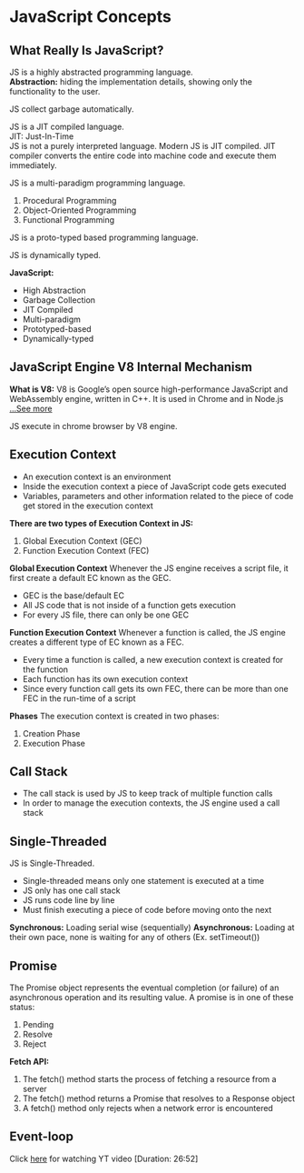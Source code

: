 # JavaScript Concepts

## What Really Is JavaScript?

JS is a highly abstracted programming language.  
**Abstraction:** hiding the implementation details, showing only the functionality to the user.

JS collect garbage automatically.

JS is a JIT compiled language.  
JIT: Just-In-Time  
JS is not a purely interpreted language. Modern JS is JIT compiled. JIT compiler converts the entire code into machine code and execute them immediately.

JS is a multi-paradigm programming language.  
1. Procedural Programming
2. Object-Oriented Programming
3. Functional Programming  
  
JS is a proto-typed based programming language.  

JS is dynamically typed.  

**JavaScript:**  
- High Abstraction
- Garbage Collection
- JIT Compiled
- Multi-paradigm
- Prototyped-based
- Dynamically-typed  

## JavaScript Engine V8 Internal Mechanism  

**What is V8:** V8 is Google’s open source high-performance JavaScript and WebAssembly engine, written in C++.  It is used in Chrome and in Node.js [...See more](https://v8.dev/)  

JS execute in chrome browser by V8 engine. 

## Execution Context
- An execution context is an environment
- Inside the execution context a piece of JavaScript code gets executed
- Variables, parameters and other information related to the piece of code get stored in the execution context

**There are two types of Execution Context in JS:**
1. Global Execution Context (GEC)
2. Function Execution Context (FEC)

**Global Execution Context**
Whenever the JS engine receives a script file, it first create a default EC known as the GEC.
- GEC is the base/default EC
- All JS code that is not inside of a function gets execution
- For every JS file, there can only be one GEC

**Function Execution Context**
Whenever a function is called, the JS engine creates a different type of EC known as a FEC.
- Every time a function is called, a new execution context is created for the function
- Each function has its own execution context
- Since every function call gets its own FEC, there can be more than one FEC in the run-time of a script

**Phases**
The execution context is created in two phases:
1. Creation Phase
2. Execution Phase

## Call Stack
- The call stack is used by JS to keep track of multiple function calls
- In order to manage the execution contexts, the JS engine used a call stack

## Single-Threaded
JS is Single-Threaded.
- Single-threaded means only one statement is executed at a time
- JS only has one call stack
- JS runs code line by line
- Must finish executing a piece of code before moving onto the next

**Synchronous:** Loading serial wise (sequentially)
**Asynchronous:** Loading at their own pace, none is waiting for any of others (Ex. setTimeout())

## Promise
The Promise object represents the eventual completion (or failure) of an asynchronous operation and its resulting value. A promise is in one of these status:
1. Pending
2. Resolve
3. Reject

**Fetch API:**
1. The fetch() method starts the process of fetching a resource from a server
2. The fetch() method returns a Promise that resolves to a Response object
3. A fetch() method only rejects when a network error is encountered

## Event-loop
Click [here](https://www.youtube.com/watch?v=8aGhZQkoFbQ) for watching YT video [Duration: 26:52]